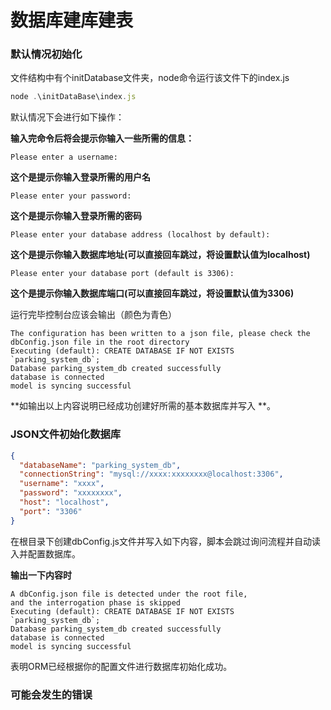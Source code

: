 # 数据库建库建表

### 默认情况初始化

文件结构中有个initDatabase文件夹，node命令运行该文件下的index.js

```javascript
node .\initDataBase\index.js
```

默认情况下会进行如下操作：

**输入完命令后将会提示你输入一些所需的信息：**

```shell
Please enter a username:
```

**这个是提示你输入登录所需的用户名**

```
Please enter your password:
```

**这个是提示你输入登录所需的密码**

```
Please enter your database address (localhost by default):
```

**这个是提示你输入数据库地址(可以直接回车跳过，将设置默认值为localhost)**

```
Please enter your database port (default is 3306):
```

**这个是提示你输入数据库端口(可以直接回车跳过，将设置默认值为3306)**

运行完毕控制台应该会输出（颜色为青色）

```shell
The configuration has been written to a json file, please check the dbConfig.json file in the root directory
Executing (default): CREATE DATABASE IF NOT EXISTS `parking_system_db`;
Database parking_system_db created successfully
database is connected
model is syncing successful
```

**如输出以上内容说明已经成功创建好所需的基本数据库并写入 **。

### JSON文件初始化数据库

```json
{
  "databaseName": "parking_system_db",
  "connectionString": "mysql://xxxx:xxxxxxxx@localhost:3306",
  "username": "xxxx",
  "password": "xxxxxxxx",
  "host": "localhost",
  "port": "3306"
}
```

在根目录下创建dbConfig.js文件并写入如下内容，脚本会跳过询问流程并自动读入并配置数据库。

**输出一下内容时**

```
A dbConfig.json file is detected under the root file,
and the interrogation phase is skipped
Executing (default): CREATE DATABASE IF NOT EXISTS `parking_system_db`;
Database parking_system_db created successfully
database is connected
model is syncing successful  
```

表明ORM已经根据你的配置文件进行数据库初始化成功。

### 可能会发生的错误

